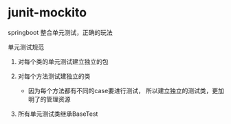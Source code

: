 # junit-mockito
springboot 整合单元测试，正确的玩法

单元测试规范
1. 对每个类的单元测试建立独立的包
  
2. 对每个方法测试建独立的类
    - 因为每个方法都有不同的case要进行测试， 所以建立独立的测试类，更加明了的管理资源
3. 所有单元测试类继承BaseTest
